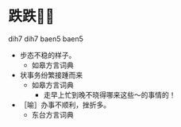 # 跌跌𢴬𢴬
dih7 dih7 baen5 baen5
+ 步态不稳的样子。
  * 如皋方言词典
+ 状事务纷繁接踵而来
  * 如皋方言词典
    - 走早上忙到晚不晓得哪来这些～的事情的！
+ ［喻］办事不顺利，挫折多。
  * 东台方言词典
